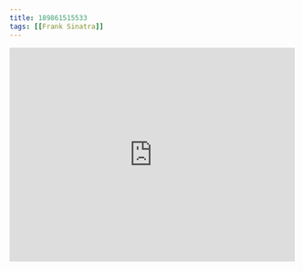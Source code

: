 ```yaml
---
title: 189861515533
tags: [[Frank Sinatra]]
---
```

<iframe allow="accelerometer; autoplay; clipboard-write; encrypted-media; gyroscope; picture-in-picture" allowfullscreen="" frameborder="0" height="375" id="youtube_iframe" src="https://www.youtube.com/embed/M-b3iU-INDo?feature=oembed&amp;enablejsapi=1&amp;origin=https://safe.txmblr.com&amp;wmode=opaque" width="500"></iframe>